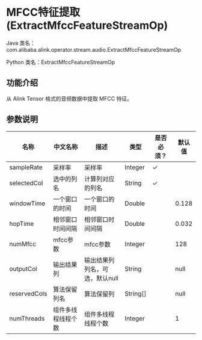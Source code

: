 # MFCC特征提取 (ExtractMfccFeatureStreamOp)
Java 类名：com.alibaba.alink.operator.stream.audio.ExtractMfccFeatureStreamOp

Python 类名：ExtractMfccFeatureStreamOp


## 功能介绍

从 Alink Tensor 格式的音频数据中提取 MFCC 特征。

## 参数说明

| 名称 | 中文名称 | 描述 | 类型 | 是否必须？ | 默认值 |
| --- | --- | --- | --- | --- | --- |
| sampleRate | 采样率 | 采样率 | Integer | ✓ |  |
| selectedCol | 选中的列名 | 计算列对应的列名 | String | ✓ |  |
| windowTime | 一个窗口的时间 | 一个窗口的时间 | Double |  | 0.128 |
| hopTime | 相邻窗口时间间隔 | 相邻窗口时间间隔 | Double |  | 0.032 |
| numMfcc | mfcc参数 | mfcc参数 | Integer |  | 128 |
| outputCol | 输出结果列 | 输出结果列列名，可选，默认null | String |  | null |
| reservedCols | 算法保留列名 | 算法保留列 | String[] |  | null |
| numThreads | 组件多线程线程个数 | 组件多线程线程个数 | Integer |  | 1 |
